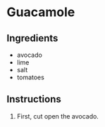 # Guacamole

## Ingredients

- avocado
- lime
- salt
- tomatoes

## Instructions

1. First, cut open the avocado.
